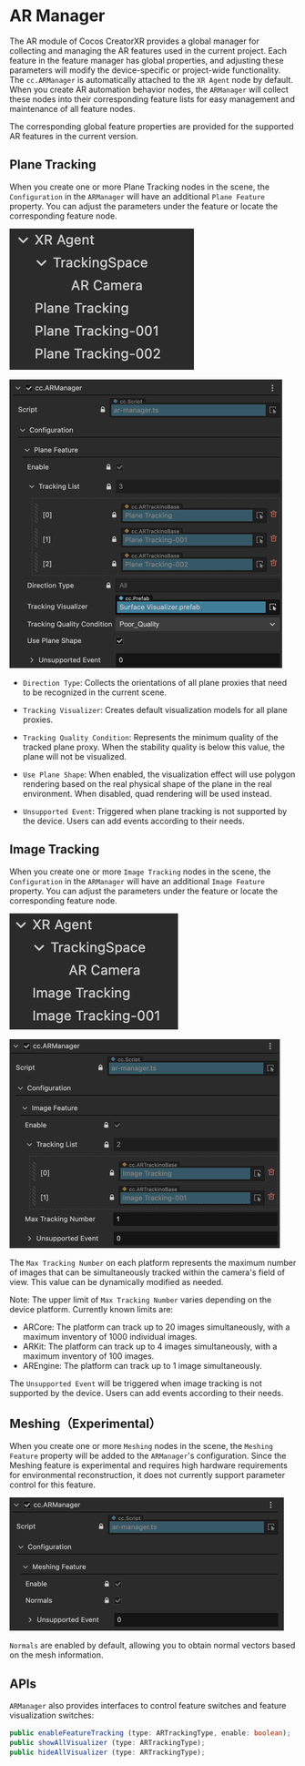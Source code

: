 # AR Manager

The AR module of Cocos CreatorXR provides a global manager for collecting and managing the AR features used in the current project. Each feature in the feature manager has global properties, and adjusting these parameters will modify the device-specific or project-wide functionality. The `cc.ARManager` is automatically attached to the `XR Agent` node by default. When you create AR automation behavior nodes, the `ARManager` will collect these nodes into their corresponding feature lists for easy management and maintenance of all feature nodes.

The corresponding global feature properties are provided for the supported AR features in the current version.

## Plane Tracking

When you create one or more Plane Tracking nodes in the scene, the `Configuration` in the `ARManager` will have an additional `Plane Feature` property. You can adjust the parameters under the feature or locate the corresponding feature node.

![plane-tracking-node](ar-manager/plane-tracking-node.png)

<img src="ar-manager/plane-feature-manager.png" alt="plane-feature-manager" style="zoom:50%;" />

- `Direction Type`: Collects the orientations of all plane proxies that need to be recognized in the current scene.

- `Tracking Visualizer`: Creates default visualization models for all plane proxies.

- `Tracking Quality Condition`:  Represents the minimum quality of the tracked plane proxy. When the stability quality is below this value, the plane will not be visualized.

- `Use Plane Shape`: When enabled, the visualization effect will use polygon rendering based on the real physical shape of the plane in the real environment. When disabled, quad rendering will be used instead.

- `Unsupported Event`: Triggered when plane tracking is not supported by the device. Users can add events according to their needs.

## Image Tracking

When you create one or more `Image Tracking` nodes in the scene, the `Configuration` in the `ARManager` will have an additional `Image Feature` property. You can adjust the parameters under the feature or locate the corresponding feature node.

![image-feature-node](ar-manager/image-feature-node.png)

<img src="ar-manager/image-feature-manager.png" alt="image-feature-manager" style="zoom:50%;" />

The `Max Tracking Number` on each platform represents the maximum number of images that can be simultaneously tracked within the camera's field of view. This value can be dynamically modified as needed.

Note: The upper limit of `Max Tracking Number` varies depending on the device platform. Currently known limits are:

- ARCore: The platform can track up to 20 images simultaneously, with a maximum inventory of 1000 individual images.
- ARKit: The platform can track up to 4 images simultaneously, with a maximum inventory of 100 images.
- AREngine: The platform can track up to 1 image simultaneously.

The `Unsupported Event` will be triggered when image tracking is not supported by the device. Users can add events according to their needs.

## Meshing（Experimental）

When you create one or more `Meshing` nodes in the scene, the `Meshing Feature` property will be added to the `ARManager`'s configuration. Since the Meshing feature is experimental and requires high hardware requirements for environmental reconstruction, it does not currently support parameter control for this feature.

<img src="ar-manager/meshing-manager.png" alt="meshing-manager" style="zoom:50%;" />

`Normals` are enabled by default, allowing you to obtain normal vectors based on the mesh information.

## APIs

`ARManager` also provides interfaces to control feature switches and feature visualization switches:

```typescript
public enableFeatureTracking (type: ARTrackingType, enable: boolean);
public showAllVisualizer (type: ARTrackingType);
public hideAllVisualizer (type: ARTrackingType);
```
